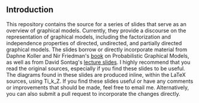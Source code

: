 <!--
  ** File Name:	README.md
  ** Author:	Aditya Ramesh
  ** Date:	08/19/2012
  ** Contact:	_@adityaramesh.com
-->

## Introduction

This repository contains the source for a series of slides that serve as an
overview of graphical models. Currently, they provide a discourse on the
representation of graphical models, including the factorization and independence
properties of directed, undirected, and partially directed graphical models. The
slides borrow or directly incorporate material from Daphne Koller and Nir
Friedman's
[book](http://www.amazon.com/Probabilistic-Graphical-Models-Principles-Computation/dp/0262013193)
on Probabilistic Graphical Models, as well as from David Sontag's [lecture
slides](http://cs.nyu.edu/~dsontag/courses/pgm12/). I highly recommend that you
read the original sources, especially if you find these slides to be useful. The
diagrams found in these slides are produced inline, within the LaTeX sources,
using Ti_k_Z. If you find these slides useful or have any comments or
improvements that should be made, feel free to email me. Alternatively, you can
also submit a pull request to incorporate the changes directly.
